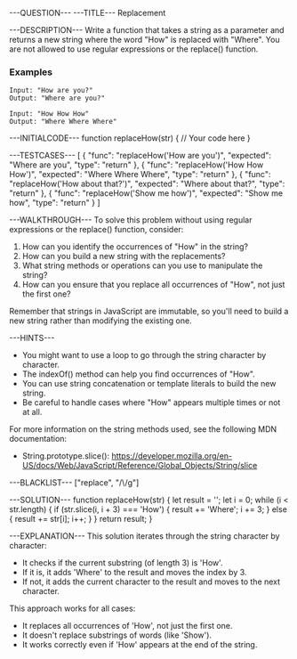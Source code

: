 ---QUESTION---
---TITLE---
Replacement

---DESCRIPTION---
Write a function that takes a string as a parameter and returns a new string where the word "How" is replaced with "Where". You are not allowed to use regular expressions or the replace() function.

### Examples
```
Input: "How are you?"
Output: "Where are you?"

Input: "How How How"
Output: "Where Where Where"
```

---INITIALCODE---
function replaceHow(str) {
  // Your code here
}

---TESTCASES---
[
  { "func": "replaceHow('How are you')", "expected": "Where are you", "type": "return" },
  { "func": "replaceHow('How How How')", "expected": "Where Where Where", "type": "return" },
  { "func": "replaceHow('How about that?')", "expected": "Where about that?", "type": "return" },
  { "func": "replaceHow('Show me how')", "expected": "Show me how", "type": "return" }
]

---WALKTHROUGH---
To solve this problem without using regular expressions or the replace() function, consider:

1. How can you identify the occurrences of "How" in the string?
2. How can you build a new string with the replacements?
3. What string methods or operations can you use to manipulate the string?
4. How can you ensure that you replace all occurrences of "How", not just the first one?

Remember that strings in JavaScript are immutable, so you'll need to build a new string rather than modifying the existing one.

---HINTS---
- You might want to use a loop to go through the string character by character.
- The indexOf() method can help you find occurrences of "How".
- You can use string concatenation or template literals to build the new string.
- Be careful to handle cases where "How" appears multiple times or not at all.

For more information on the string methods used, see the following MDN documentation:
- String.prototype.slice(): https://developer.mozilla.org/en-US/docs/Web/JavaScript/Reference/Global_Objects/String/slice

---BLACKLIST---
["replace", "/\\/g"]

---SOLUTION---
function replaceHow(str) {
  let result = '';
  let i = 0;
  while (i < str.length) {
    if (str.slice(i, i + 3) === 'How') {
      result += 'Where';
      i += 3;
    } else {
      result += str[i];
      i++;
    }
  }
  return result;
}

---EXPLANATION---
This solution iterates through the string character by character:
- It checks if the current substring (of length 3) is 'How'.
- If it is, it adds 'Where' to the result and moves the index by 3.
- If not, it adds the current character to the result and moves to the next character.

This approach works for all cases:
- It replaces all occurrences of 'How', not just the first one.
- It doesn't replace substrings of words (like 'Show').
- It works correctly even if 'How' appears at the end of the string.


